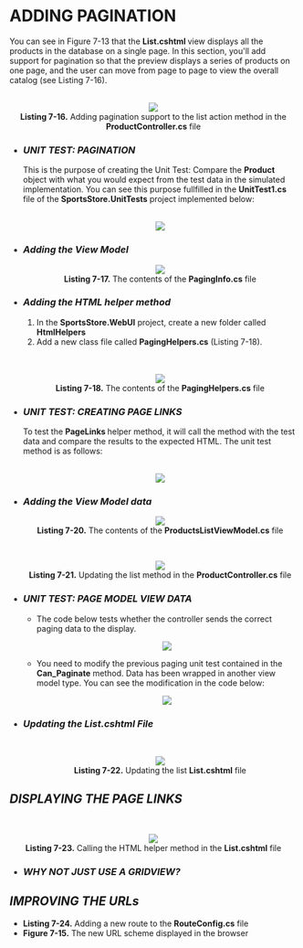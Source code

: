 <h1>ADDING PAGINATION</h1>
    You can see in Figure 7-13 that the <b>List.cshtml </b> view displays all the products in the database on a single page. In this section, you'll add support for pagination so that the preview displays a series of products on one page, and the user can move from page to page to view the overall catalog (see Listing 7-16). 
    <br /><br />

<p align="center">
    <img src="Pictures/Listing 7-16.png" /><br />
    <b>Listing 7-16.</b> Adding pagination support to the list action method in the <b>ProductController.cs</b> file
</p>

<ul>
    <li>
        <h3><i>UNIT TEST: PAGINATION</i></h3>
        This is the purpose of creating the Unit Test: Compare the <b>Product</b> object with what you would expect from the test data in the simulated implementation. You can see this purpose fullfilled in the <b>UnitTest1.cs</b> file of the <b>SportsStore.UnitTests</b> project implemented below:<br /><br />
        <p align="center">
            <img src="Pictures/UNIT TEST PAGINATION.png" /><br />
        </p>
    </li>
    <li>
        <h3><i>Adding the View Model</i></h3>
        <p align="center">
            <img src="Pictures/Listing 7-17.png" /><br />
            <b>Listing 7-17.</b> The contents of the <b>PagingInfo.cs</b> file
        </p>
    </li>
    <li>
        <h3><i>Adding the HTML helper method</i></h3>
        <ol>
            <li>In the <b>SportsStore.WebUI</b> project, create a new folder called <b>HtmlHelpers</b></li>
            <li>
                Add a new class file called <b>PagingHelpers.cs</b>  (Listing 7-18).
            </li>
        </ol><br /><br />
        <p align="center">
            <img src="Pictures/Listing 7-18.png" /><br />
            <b>Listing 7-18.</b> The contents of the <b>PagingHelpers.cs</b> file
        </p>
    </li>
    <li>
        <h3><i>UNIT TEST: CREATING PAGE LINKS</i></h3>
        To test the <b>PageLinks </b> helper method, it will call the method with the test data and compare the results to the expected HTML. The unit test method is as follows:<br /><br />
        <p align="center">
            <img src="Pictures/UNIT_TEST_CREATING_PAGE_LINKS.png" />
        </p>               
    </li>
    <li>
        <h3><i>Adding the View Model data</i></h3>
        <p align="center">
            <img src="Pictures/Listing 7-20.png" /><br />
            <b>Listing 7-20.</b> The contents of the <b>ProductsListViewModel.cs</b> file
        </p><br />
        <p align="center">
            <img src="Pictures/Listing 7-21.png" /><br />
            <b>Listing 7-21.</b> Updating the list method in the <b>ProductController.cs</b> file
        </p>
    </li>
    <li>
        <h3><i>UNIT TEST: PAGE MODEL VIEW DATA</i></h3>
        <ul>
            <li>
                The code below tests whether the controller sends the correct paging data to the display.<br />
                <p align="center">
                    <img src="Pictures/UNIT TEST - PAGE MODEL VIEW DATA.png" /><br />
                </p>
            </li>
            <li>
                You need to modify the previous paging unit test contained in the <b>Can_Paginate</b> method. Data has been wrapped in another view model type. You can see the modification in the code below:<br />
                <p align="center">
                    <img src="Pictures/Can_Paginate.png" /><br />
                </p>
            </li>
        </ul>
    </li>
    <li>
        <h3><i>Updating the List.cshtml File</i></h3><br />
        <p align="center">
            <img src="Pictures/Listing 7-22.png" /><br />
            <b>Listing 7-22.</b> Updating the list <b>List.cshtml</b> file
        </p>        
    </li>
</ul>

<h2><i>DISPLAYING THE PAGE LINKS</i></h2><br />
<p align="center">
    <img src="Pictures/Listing 7-23.png" /><br />
    <b>Listing 7-23.</b> Calling the HTML helper method in the <b>List.cshtml</b> file
</p>


<ul>
    <li><h3><i>WHY NOT JUST USE A GRIDVIEW?</i></h3></li>
</ul>

<h2><i>IMPROVING THE URLs</i></h2>
<ul>
    <li><b>Listing 7-24.</b> Adding a new route to the <b>RouteConfig.cs</b> file</li>
    <li><b>Figure 7-15.</b> The new URL scheme displayed in the browser</li>
</ul>
